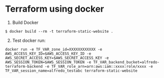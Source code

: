 # Terraform using docker

1. Build Docker

```
$ docker build --rm -t terraform-static-website .
```

2. Test docker run:

```
docker run -e TF_VAR_zone_id=XXXXXXXXXXXX -e AWS_ACCESS_KEY_ID=$AWS_ACCESS_KEY_ID -e AWS_SECRET_ACCESS_KEY=$AWS_SECRET_ACCESS_KEY -e AWS_SESSION_TOKEN=$AWS_SESSION_TOKEN -e TF_VAR_backend_bucket=alfredo-terraform-backend -e TF_VAR_role_arn=arn:aws:iam::xxxx:role/xxxx -e TF_VAR_session_name=alfredo_testabc terraform-static-website
```

